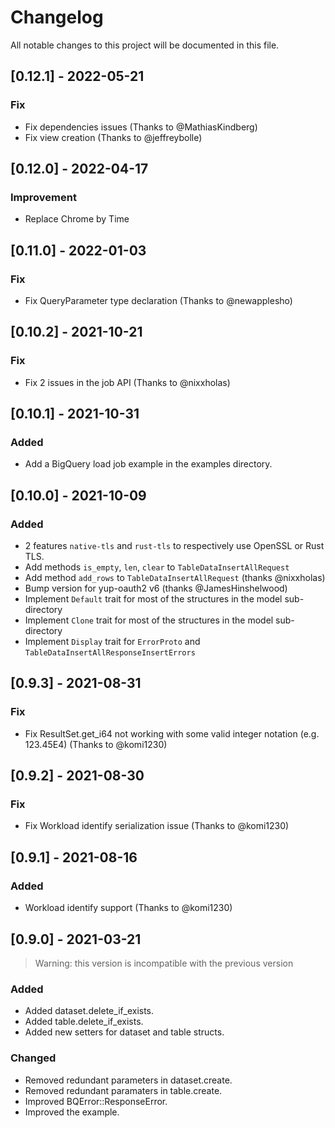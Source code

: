 # Changelog

All notable changes to this project will be documented in this file.

## [0.12.1] - 2022-05-21

### Fix

- Fix dependencies issues (Thanks to @MathiasKindberg)
- Fix view creation (Thanks to @jeffreybolle)

## [0.12.0] - 2022-04-17

### Improvement

- Replace Chrome by Time

## [0.11.0] - 2022-01-03

### Fix

- Fix QueryParameter type declaration (Thanks to @newapplesho)

## [0.10.2] - 2021-10-21

### Fix

- Fix 2 issues in the job API (Thanks to @nixxholas)

## [0.10.1] - 2021-10-31

### Added

- Add a BigQuery load job example in the examples directory.

## [0.10.0] - 2021-10-09

### Added

- 2 features `native-tls` and `rust-tls` to respectively use OpenSSL or Rust TLS.
- Add methods `is_empty`, `len`, `clear` to `TableDataInsertAllRequest`
- Add method `add_rows` to `TableDataInsertAllRequest` (thanks @nixxholas)
- Bump version for yup-oauth2 v6 (thanks @JamesHinshelwood)
- Implement `Default` trait for most of the structures in the model sub-directory
- Implement `Clone` trait for most of the structures in the model sub-directory
- Implement `Display` trait for `ErrorProto` and `TableDataInsertAllResponseInsertErrors`

## [0.9.3] - 2021-08-31

### Fix 

- Fix ResultSet.get_i64 not working with some valid integer notation (e.g. 123.45E4) (Thanks to @komi1230)


## [0.9.2] - 2021-08-30

### Fix

- Fix Workload identify serialization issue (Thanks to @komi1230)

## [0.9.1] - 2021-08-16

### Added

- Workload identify support (Thanks to @komi1230)

## [0.9.0] - 2021-03-21

> Warning: this version is incompatible with the previous version

### Added

- Added dataset.delete_if_exists.
- Added table.delete_if_exists.
- Added new setters for dataset and table structs.

### Changed

- Removed redundant parameters in dataset.create.
- Removed redundant paramaters in table.create.
- Improved BQError::ResponseError.
- Improved the example.
